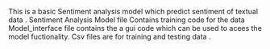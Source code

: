 This is a basic Sentiment analysis model which predict sentiment of textual data .
Sentiment Analysis Model file Contains training code for the data 
Model_interface file contains the a gui code which can be used to acees the model fuctionality.
Csv files are for training and testing data .